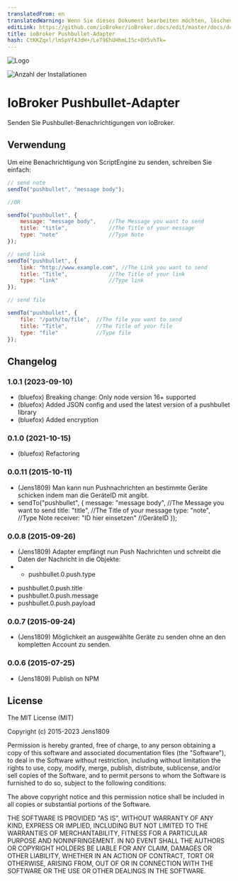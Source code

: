 ```yaml
---
translatedFrom: en
translatedWarning: Wenn Sie dieses Dokument bearbeiten möchten, löschen Sie bitte das Feld "translationsFrom". Andernfalls wird dieses Dokument automatisch erneut übersetzt
editLink: https://github.com/ioBroker/ioBroker.docs/edit/master/docs/de/adapterref/iobroker.pushbullet/README.md
title: ioBroker Pushbullet-Adapter
hash: CtKKZqxl/lmSpVf4JdH+/LeT9EhUHhmLI5c+DX5vhTk=
---
```

![Logo](../../../en/adapterref/iobroker.pushbullet/admin/pushbullet.png)

![Anzahl der Installationen](http://iobroker.live/badges/pushbullet-stable.svg)

# IoBroker Pushbullet-Adapter
Senden Sie Pushbullet-Benachrichtigungen von ioBroker.

## Verwendung
Um eine Benachrichtigung von ScriptEngine zu senden, schreiben Sie einfach:

```javascript
// send note
sendTo("pushbullet", "message body");

//OR

sendTo("pushbullet", {
    message: "message body",    //The Message you want to send
    title: "title",             //The Title of your message
    type: "note"                //Type Note
});

// send link
sendTo("pushbullet", {
    link: "http://www.example.com", //The Link you want to send
    title: "Title",             //The Title of your link
    type: "link"                //Type link
});

// send file

sendTo("pushbullet", {
    file: "/path/to/file",  //The file you want to send
    title: "Title",         //The Title of your file
    type: "file"            //Type file
});
```

<!-- Platzhalter für die nächste Version (am Anfang der Zeile):

### **ARBEIT IN ARBEIT** -->

## Changelog
### 1.0.1 (2023-09-10)
* (bluefox) Breaking change: Only node version 16+ supported
* (bluefox) Added JSON config and used the latest version of a pushbullet library
* (bluefox) Added encryption

### 0.1.0 (2021-10-15)
* (bluefox) Refactoring

### 0.0.11 (2015-10-11)
* (Jens1809) Man kann nun Pushnachrichten an bestimmte Geräte schicken indem man die GeräteID mit angibt.
* sendTo("pushbullet", {
  message: "message body",    //The Message you want to send
  title: "title",             //The Title of your message
  type: "note",                //Type Note
  receiver: "ID hier einsetzen" //GeräteID
  });

### 0.0.8 (2015-09-26)
* (Jens1809) Adapter empfängt nun Push Nachrichten und schreibt die Daten der Nachricht in die Objekte:
* - pushbullet.0.push.type
- pushbullet.0.push.title
- pushbullet.0.push.message
- pushbullet.0.push.payload

### 0.0.7 (2015-09-24)
* (Jens1809) Möglichkeit an ausgewählte Geräte zu senden ohne an den kompletten Account zu senden.

### 0.0.6 (2015-07-25)
* (Jens1809) Publish on NPM

## License

The MIT License (MIT)

Copyright (c) 2015-2023 Jens1809

Permission is hereby granted, free of charge, to any person obtaining a copy
of this software and associated documentation files (the "Software"), to deal
in the Software without restriction, including without limitation the rights
to use, copy, modify, merge, publish, distribute, sublicense, and/or sell
copies of the Software, and to permit persons to whom the Software is
furnished to do so, subject to the following conditions:

The above copyright notice and this permission notice shall be included in
all copies or substantial portions of the Software.

THE SOFTWARE IS PROVIDED "AS IS", WITHOUT WARRANTY OF ANY KIND, EXPRESS OR
IMPLIED, INCLUDING BUT NOT LIMITED TO THE WARRANTIES OF MERCHANTABILITY,
FITNESS FOR A PARTICULAR PURPOSE AND NONINFRINGEMENT. IN NO EVENT SHALL THE
AUTHORS OR COPYRIGHT HOLDERS BE LIABLE FOR ANY CLAIM, DAMAGES OR OTHER
LIABILITY, WHETHER IN AN ACTION OF CONTRACT, TORT OR OTHERWISE, ARISING FROM,
OUT OF OR IN CONNECTION WITH THE SOFTWARE OR THE USE OR OTHER DEALINGS IN
THE SOFTWARE.